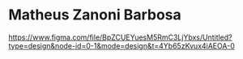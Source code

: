 # Matheus Zanoni Barbosa

https://www.figma.com/file/BpZCUEYuesM5RmC3LjYbxs/Untitled?type=design&node-id=0-1&mode=design&t=4Yb65zKvux4iAEOA-0